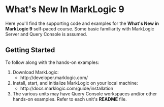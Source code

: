 # What's New In MarkLogic 9
Here you'll find the supporting code and examples for the **What's New in MarkLogic 9** self-paced course. Some basic familiarity with MarkLogic Server and Query Console is assumed.

## Getting Started
To follow along with the hands-on examples:
<ol>
<li>Download MarkLogic:
  <ul>
    <li>http://developer.marklogic.com/
  </ul>
<li>Install, start, and initialize MarkLogic on your local machine:
  <ul>
    <li>http://docs.marklogic.com/guide/installation
  </ul>
<li>The various units may have Query Console workspaces and/or other hands-on examples. Refer to each unit's <b>README</b> file.
</ol>

